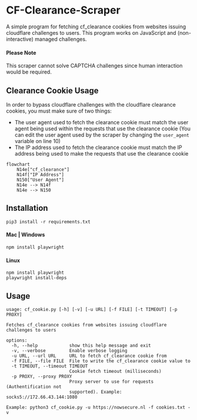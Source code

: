 # CF-Clearance-Scraper

A simple program for fetching cf_clearance cookies from websites issuing cloudflare challenges to users. This program works on JavaScript and (non-interactive) managed challenges. 

#### Please Note
This scraper cannot solve CAPTCHA challenges since human interaction would be required.

## Clearance Cookie Usage
In order to bypass cloudflare challenges with the cloudflare clearance cookies, you must make sure of two things:

- The user agent used to fetch the clearance cookie must match the user agent being used within the requests that use the clearance cookie (You can edit the user agent used by the scraper by changing the ```user_agent``` variable on line 10)
- The IP address used to fetch the clearance cookie must match the IP address being used to make the requests that use the clearance cookie

```
flowchart
	N14e["cf_clearance"]
	N14f["IP Address"]
	N150["User Agent"]
	N14e --> N14f
	N14e --> N150
```

## Installation
```
pip3 install -r requirements.txt
```

#### Mac | Windows
```
npm install playwright
```

#### Linux
```
npm install playwright
playwright install-deps
```

## Usage
```
usage: cf_cookie.py [-h] [-v] [-u URL] [-f FILE] [-t TIMEOUT] [-p PROXY]

Fetches cf_clearance cookies from websites issuing cloudflare challenges to users

options:
  -h, --help            show this help message and exit
  -v, --verbose         Enable verbose logging
  -u URL, --url URL     URL to fetch cf_clearance cookie from
  -f FILE, --file FILE  File to write the cf_clearance cookie value to
  -t TIMEOUT, --timeout TIMEOUT
                        Cookie fetch timeout (milliseconds)
  -p PROXY, --proxy PROXY
                        Proxy server to use for requests (Authentification not
                        supported). Example: socks5://172.66.43.144:1080
```
```
Example: python3 cf_cookie.py -u https://nowsecure.nl -f cookies.txt -v
```
